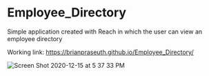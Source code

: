# Employee_Directory

Simple application created with Reach in which the user can view an employee directory

Working link: https://brianpraseuth.github.io/Employee_Directory/

![Screen Shot 2020-12-15 at 5 37 33 PM](https://user-images.githubusercontent.com/66890142/102293595-45e13580-3efc-11eb-964d-49e43293725e.png)
